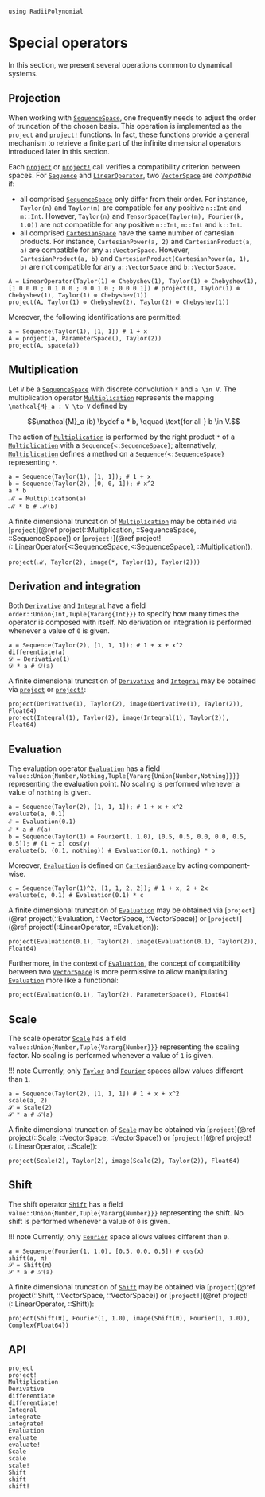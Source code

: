 ```@setup special_operators
using RadiiPolynomial
```

# Special operators

In this section, we present several operations common to dynamical systems.

## Projection

When working with [`SequenceSpace`](@ref), one frequently needs to adjust the order of truncation of the chosen basis. This operation is implemented as the [`project`](@ref) and [`project!`](@ref) functions. In fact, these functions provide a general mechanism to retrieve a finite part of the infinite dimensional operators introduced later in this section.

Each [`project`](@ref) or [`project!`](@ref) call verifies a compatibility criterion between spaces. For [`Sequence`](@ref) and [`LinearOperator`](@ref), two [`VectorSpace`](@ref) are *compatible* if:
- all comprised [`SequenceSpace`](@ref) only differ from their order. For instance, `Taylor(n)` and `Taylor(m)` are compatible for any positive `n::Int` and `m::Int`. However, `Taylor(n)` and `TensorSpace(Taylor(m), Fourier(k, 1.0))` are not compatible for any positive `n::Int`, `m::Int` and `k::Int`.
- all comprised [`CartesianSpace`](@ref) have the same number of cartesian products. For instance, `CartesianPower(a, 2)` and `CartesianProduct(a, a)` are compatible for any `a::VectorSpace`. However, `CartesianProduct(a, b)` and `CartesianProduct(CartesianPower(a, 1), b)` are not compatible for any `a::VectorSpace` and `b::VectorSpace`.

```@repl special_operators
A = LinearOperator(Taylor(1) ⊗ Chebyshev(1), Taylor(1) ⊗ Chebyshev(1), [1 0 0 0 ; 0 1 0 0 ; 0 0 1 0 ; 0 0 0 1]) # project(I, Taylor(1) ⊗ Chebyshev(1), Taylor(1) ⊗ Chebyshev(1))
project(A, Taylor(1) ⊗ Chebyshev(2), Taylor(2) ⊗ Chebyshev(1))
```

Moreover, the following identifications are permitted:

```@repl special_operators
a = Sequence(Taylor(1), [1, 1]) # 1 + x
A = project(a, ParameterSpace(), Taylor(2))
project(A, space(a))
```

## Multiplication

Let ``V`` be a [`SequenceSpace`](@ref) with discrete convolution ``*`` and ``a \in V``. The multiplication operator [`Multiplication`](@ref) represents the mapping ``\mathcal{M}_a : V \to V`` defined by

```math
\mathcal{M}_a (b) \bydef a * b, \qquad \text{for all } b \in V.
```

The action of [`Multiplication`](@ref) is performed by the right product `*` of a [`Multiplication`](@ref) with a `Sequence{<:SequenceSpace}`; alternatively, [`Multiplication`](@ref) defines a method on a `Sequence{<:SequenceSpace}` representing `*`.

```@repl special_operators
a = Sequence(Taylor(1), [1, 1]); # 1 + x
b = Sequence(Taylor(2), [0, 0, 1]); # x^2
a * b
ℳ = Multiplication(a)
ℳ * b # ℳ(b)
```

A finite dimensional truncation of [`Multiplication`](@ref) may be obtained via [`project`](@ref project(::Multiplication, ::SequenceSpace, ::SequenceSpace)) or [`project!`](@ref project!(::LinearOperator{<:SequenceSpace,<:SequenceSpace}, ::Multiplication)).

```@repl special_operators
project(ℳ, Taylor(2), image(*, Taylor(1), Taylor(2)))
```

## Derivation and integration

Both [`Derivative`](@ref) and [`Integral`](@ref) have a field `order::Union{Int,Tuple{Vararg{Int}}}` to specify how many times the operator is composed with itself. No derivation or integration is performed whenever a value of `0` is given.

```@repl special_operators
a = Sequence(Taylor(2), [1, 1, 1]); # 1 + x + x^2
differentiate(a)
𝒟 = Derivative(1)
𝒟 * a # 𝒟(a)
```

A finite dimensional truncation of [`Derivative`](@ref) and [`Integral`](@ref) may be obtained via [`project`](@ref) or [`project!`](@ref):

```@repl special_operators
project(Derivative(1), Taylor(2), image(Derivative(1), Taylor(2)), Float64)
project(Integral(1), Taylor(2), image(Integral(1), Taylor(2)), Float64)
```

## Evaluation

The evaluation operator [`Evaluation`](@ref) has a field `value::Union{Number,Nothing,Tuple{Vararg{Union{Number,Nothing}}}}` representing the evaluation point. No scaling is performed whenever a value of `nothing` is given.

```@repl special_operators
a = Sequence(Taylor(2), [1, 1, 1]); # 1 + x + x^2
evaluate(a, 0.1)
ℰ = Evaluation(0.1)
ℰ * a # ℰ(a)
b = Sequence(Taylor(1) ⊗ Fourier(1, 1.0), [0.5, 0.5, 0.0, 0.0, 0.5, 0.5]); # (1 + x) cos(y)
evaluate(b, (0.1, nothing)) # Evaluation(0.1, nothing) * b
```

Moreover, [`Evaluation`](@ref) is defined on [`CartesianSpace`](@ref) by acting component-wise.

```@repl special_operators
c = Sequence(Taylor(1)^2, [1, 1, 2, 2]); # 1 + x, 2 + 2x
evaluate(c, 0.1) # Evaluation(0.1) * c
```

A finite dimensional truncation of [`Evaluation`](@ref) may be obtained via [`project`](@ref project(::Evaluation, ::VectorSpace, ::VectorSpace)) or [`project!`](@ref project!(::LinearOperator, ::Evaluation)):

```@repl special_operators
project(Evaluation(0.1), Taylor(2), image(Evaluation(0.1), Taylor(2)), Float64)
```

Furthermore, in the context of [`Evaluation`](@ref), the concept of compatibility between two [`VectorSpace`](@ref) is more permissive to allow manipulating [`Evaluation`](@ref) more like a functional:

```@repl special_operators
project(Evaluation(0.1), Taylor(2), ParameterSpace(), Float64)
```

## Scale

The scale operator [`Scale`](@ref) has a field `value::Union{Number,Tuple{Vararg{Number}}}` representing the scaling factor. No scaling is performed whenever a value of `1` is given.

!!! note
    Currently, only [`Taylor`](@ref) and [`Fourier`](@ref) spaces allow values different than `1`.

```@repl special_operators
a = Sequence(Taylor(2), [1, 1, 1]) # 1 + x + x^2
scale(a, 2)
𝒮 = Scale(2)
𝒮 * a # 𝒮(a)
```

A finite dimensional truncation of [`Scale`](@ref) may be obtained via [`project`](@ref project(::Scale, ::VectorSpace, ::VectorSpace)) or [`project!`](@ref project!(::LinearOperator, ::Scale)):

```@repl special_operators
project(Scale(2), Taylor(2), image(Scale(2), Taylor(2)), Float64)
```

## Shift

The shift operator [`Shift`](@ref) has a field `value::Union{Number,Tuple{Vararg{Number}}}` representing the shift. No shift is performed whenever a value of `0` is given.

!!! note
    Currently, only [`Fourier`](@ref) space allows values different than `0`.

```@repl special_operators
a = Sequence(Fourier(1, 1.0), [0.5, 0.0, 0.5]) # cos(x)
shift(a, π)
𝒮 = Shift(π)
𝒮 * a # 𝒮(a)
```

A finite dimensional truncation of [`Shift`](@ref) may be obtained via [`project`](@ref project(::Shift, ::VectorSpace, ::VectorSpace)) or [`project!`](@ref project!(::LinearOperator, ::Shift)):

```@repl special_operators
project(Shift(π), Fourier(1, 1.0), image(Shift(π), Fourier(1, 1.0)), Complex{Float64})
```

## API

```@docs
project
project!
Multiplication
Derivative
differentiate
differentiate!
Integral
integrate
integrate!
Evaluation
evaluate
evaluate!
Scale
scale
scale!
Shift
shift
shift!
```

